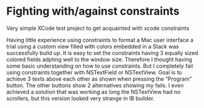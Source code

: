 # Fighting with/against constraints

Very simple XCode test project to get acquainted with xcode constraints

Having little experience using constraints to format a Mac user interface a trial using a custom view filled with colors embedded in a Stack was successfully build up. It is easy to set the constraints having 3 equally sized colored fields adpting well to the window size. 
Therefore I thought having some basic understanding on how to use constraints. But I completely fail using constraints together with NSTextField or NSTextView. Goal is to achieve 3 texts above each other as shown when pressing the “Program” button. The other buttons show 2 alternatives showing my fails. I even achieved a solution that was working as long the NSTextView had no scrollers, but this version looked very strange in IB builder.
